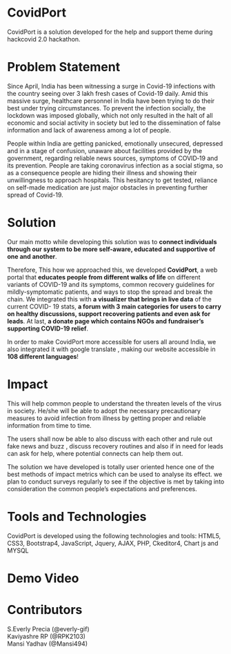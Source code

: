 # CovidPort
CovidPort is a solution developed  for the help and support theme during hackcovid 2.0 hackathon.

# Problem Statement
Since April, India has been witnessing a surge in Covid-19 infections with the country seeing over 3 lakh fresh cases of Covid-19 daily. Amid this massive surge, healthcare personnel in India have been trying to do their best under trying circumstances. To prevent the infection socially, the lockdown was imposed globally, which not only resulted in the halt of all economic and social activity in society but led to the dissemination of  false information and lack of awareness among a lot of people.

People within India are getting panicked, emotionally unsecured, depressed and in a stage of confusion, unaware about facilities provided by the government, regarding reliable news sources, symptoms of COVID‐19 and its prevention. People are taking coronavirus infection as a social stigma, so as a consequence people are hiding their illness and showing their unwillingness to approach hospitals. This hesitancy to get tested, reliance on  self-made medication are  just major obstacles in preventing further spread of Covid-19.

# Solution
Our main motto while developing this solution was to <b>connect individuals through our system to be more self-aware, educated and supportive of one and another</b>.

Therefore, This how we approached this, we developed  <b>CovidPort</b>, a web portal that <b>educates people from different walks of life</b> on different variants of COVID-19 and its symptoms, common recovery guidelines for mildly-symptomatic patients, and ways to stop the spread and break the chain. We integrated this with <b>a visualizer that brings in live data</b> of the current COVID- 19 stats,  <b>a forum with 3 main categories for users to carry on healthy discussions, support recovering patients and even ask for leads</b>. At last, <b>a donate page which contains NGOs and fundraiser’s supporting COVID-19 relief</b>.

In order to make CovidPort more accessible for users all around India, we also integrated it with google translate , making our website accessible in <b>108 different languages</b>! 

# Impact
 
This  will help common people to understand the threaten levels of the virus in society. He/she will be able to adopt the necessary precautionary measures to avoid infection from illness by getting proper and reliable information from time to time. 

The users shall now be able to also discuss with each other and  rule out fake news and buzz , discuss recovery routines and also if in need for leads can ask for help, where potential connects can help them out.

The solution we have developed is totally user oriented hence one of the best methods of impact metrics which can be used to analyse its effect. we plan to conduct surveys regularly to see if  the objective is met by taking into consideration the common people’s expectations and preferences.

# Tools and Technologies

CovidPort is developed using the following technologies and tools:
HTML5, CSS3, Bootstrap4, JavaScript, Jquery, AJAX, PHP, Ckeditor4, Chart js  and MYSQL

# Demo Video




# Contributors
S.Everly Precia (@everly-gif) <br>
Kaviyashre RP (@RPK2103)<br>
Mansi Yadhav (@Mansi494)<br>
